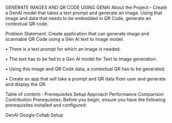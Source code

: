 GENERATE IMAGES AND QR CODE USING GENAI
About the Project:-
Create a GenAI model that takes a text prompt and generate an image. Using that image and data that needs to be embedded in QR Code, generate an contextual QR code.

Problem Statement:
Create application that can generate image and scannable QR Code using a Gen AI text to image model.

• There is a text prompt for which an image is needed.

• The text has to be fed to a Gen AI model for Text to Image generation.

• Using this image and QR Code data, a contextual QR has to be generated.

• Create an app that will take a prompt and QR data from user and generate and display the QR.

Table of content:-
Prerequisites
Setup
Approach
Performance Comparison
Contribution
Prerequisites:
Before you begin, ensure you have the following prerequisites installed and configured:

GenAI
Google Collab
Setup
